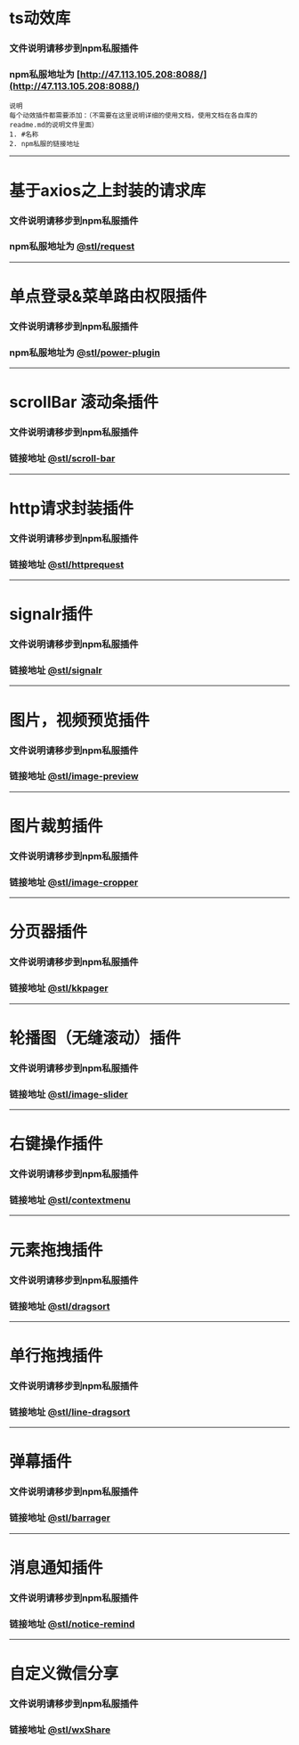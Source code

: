 # ts动效库
### 文件说明请移步到npm私服插件
### npm私服地址为 [http://47.113.105.208:8088/](http://47.113.105.208:8088/)

```
说明
每个动效插件都需要添加：（不需要在这里说明详细的使用文档，使用文档在各自库的readme.md的说明文件里面）
1. #名称
2. npm私服的链接地址
```

***

# 基于axios之上封装的请求库
### 文件说明请移步到npm私服插件
### npm私服地址为 [@stl/request](http://47.113.105.208:8088/-/web/detail/@stl/request)

***

# 单点登录&菜单路由权限插件
### 文件说明请移步到npm私服插件
### npm私服地址为 [@stl/power-plugin](http://47.113.105.208:8088/-/web/detail/@stl/power-plugin)

***

# scrollBar 滚动条插件
### 文件说明请移步到npm私服插件
### 链接地址 [@stl/scroll-bar](http://47.113.105.208:8088/-/web/detail/@stl/scroll-bar)

***

# http请求封装插件
### 文件说明请移步到npm私服插件
### 链接地址 [@stl/httprequest](http://47.113.105.208:8088/-/web/detail/@stl/httprequest)

***

# signalr插件
### 文件说明请移步到npm私服插件
### 链接地址 [@stl/signalr](http://47.113.105.208:8088/-/web/detail/@stl/signalr)

***

# 图片，视频预览插件
### 文件说明请移步到npm私服插件
### 链接地址 [@stl/image-preview](http://47.113.105.208:8088/-/web/detail/@stl/image-preview)

***

# 图片裁剪插件
### 文件说明请移步到npm私服插件
### 链接地址 [@stl/image-cropper](http://47.113.105.208:8088/-/web/detail/@stl/image-cropper)

***

# 分页器插件
### 文件说明请移步到npm私服插件
### 链接地址 [@stl/kkpager](http://47.113.105.208:8088/-/web/detail/@stl/kkpager)

***

# 轮播图（无缝滚动）插件
### 文件说明请移步到npm私服插件
### 链接地址 [@stl/image-slider](http://47.113.105.208:8088/-/web/detail/@stl/image-slider)

***

# 右键操作插件
### 文件说明请移步到npm私服插件
### 链接地址 [@stl/contextmenu](http://47.113.105.208:8088/-/web/detail/@stl/contextmenu)

***

# 元素拖拽插件
### 文件说明请移步到npm私服插件
### 链接地址 [@stl/dragsort](http://47.113.105.208:8088/-/web/detail/@stl/dragsort)

***

# 单行拖拽插件
### 文件说明请移步到npm私服插件
### 链接地址 [@stl/line-dragsort](http://47.113.105.208:8088/-/web/detail/@stl/line-dragsort)

***

# 弹幕插件
### 文件说明请移步到npm私服插件
### 链接地址 [@stl/barrager](http://47.113.105.208:8088/-/web/detail/@stl/barrager)

***

# 消息通知插件
### 文件说明请移步到npm私服插件
### 链接地址 [@stl/notice-remind](http://47.113.105.208:8088/-/web/detail/@stl/notice-remind)

***

# 自定义微信分享
### 文件说明请移步到npm私服插件
### 链接地址 [@stl/wxShare](http://47.113.105.208:8088/-/web/detail/@stl/wxShare)
